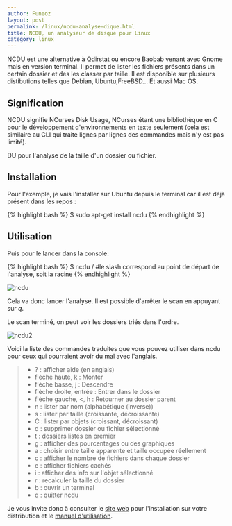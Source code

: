 ```yaml
---
author: Funeoz
layout: post
permalink: /linux/ncdu-analyse-dique.html
title: NCDU, un analyseur de disque pour Linux
category: linux
---
```


NCDU est une alternative à Qdirstat ou encore Baobab venant avec Gnome mais en version terminal. Il permet de lister les fichiers présents dans un certain dossier et des les classer par taille. Il est disponible sur plusieurs distibutions telles que Debian, Ubuntu,FreeBSD... Et aussi Mac OS.

## Signification 

NCDU signifie NCurses Disk Usage, NCurses étant une bibliothèque en C pour le développement d'environnements en texte seulement (cela est similaire au CLI qui traite lignes par lignes des commandes mais n'y est pas limité).

DU pour l'analyse de la taille d'un dossier ou fichier.

## Installation

Pour l'exemple, je vais l'installer sur Ubuntu depuis le terminal car il est déjà présent dans les repos :

{% highlight bash %}
$ sudo apt-get install ncdu
{% endhighlight %}

## Utilisation

Puis pour le lancer dans la console:

{% highlight bash %}
$ ncdu /
#le slash correspond au point de départ de l'analyse, soit la racine
{% endhighlight %}

![ncdu](/techlovers/assets/2018-10-14/image1ncdu.png)

Cela va donc lancer l'analyse. Il est possible d'arrêter le scan en appuyant sur *q*.

Le scan terminé, on peut voir les dossiers triés dans l'ordre.

![ncdu2](/techlovers/assets/2018-10-14/image2ncdu.png)

Voici la liste des commandes traduites que vous pouvez utiliser dans ncdu pour ceux qui pourraient avoir du mal avec l'anglais.

> * ? : afficher aide (en anglais) 
> * flèche haute, k : Monter 
> * flèche basse, j : Descendre
> * flèche droite, entrée : Entrer dans le dossier
> * flèche gauche, <, h : Retourner au dossier parent
> * n : lister par nom (alphabétique (inverse))
> * s : lister par taille (croissante, décroissante)
> * C : lister par objets (croissant, décroissant)
> * d : supprimer dossier ou fichier sélectionné
> * t : dossiers listés en premier
> * g : afficher des pourcentages ou des graphiques
> * a : choisir entre taille apparente et taille occupée réellement
> * c : afficher le nombre de fichiers dans chaque dossier
> * e : afficher fichiers cachés
> * i : afficher des info sur l'objet sélectionné
> * r : recalculer la taille du dossier
> * b : ouvrir un terminal 
> * q : quitter ncdu

Je vous invite donc à consulter le [site web](https://dev.yorhel.nl/ncdu) pour l'installation sur votre distribution et le [manuel d'utilisation](https://dev.yorhel.nl/ncdu/man).